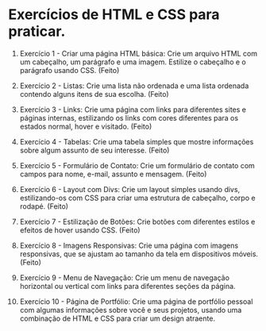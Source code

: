# Exercícios de HTML e CSS para praticar.

1. Exercício 1 - Criar uma página HTML básica:
Crie um arquivo HTML com um cabeçalho, um parágrafo e uma imagem. Estilize o cabeçalho e o parágrafo usando CSS. (Feito)

2. Exercício 2 - Listas:
Crie uma lista não ordenada e uma lista ordenada contendo alguns itens de sua escolha. (Feito)

3. Exercício 3 - Links:
Crie uma página com links para diferentes sites e páginas internas, estilizando os links com cores diferentes para os estados normal, hover e visitado. (Feito)

4. Exercício 4 - Tabelas:
Crie uma tabela simples que mostre informações sobre algum assunto de seu interesse. (Feito)

5. Exercício 5 - Formulário de Contato:
Crie um formulário de contato com campos para nome, e-mail, assunto e mensagem. (Feito)

6. Exercício 6 - Layout com Divs:
Crie um layout simples usando divs, estilizando-os com CSS para criar uma estrutura de cabeçalho, corpo e rodapé. (Feito)

7. Exercício 7 - Estilização de Botões:
Crie botões com diferentes estilos e efeitos de hover usando CSS. (Feito)

8. Exercício 8 - Imagens Responsivas:
Crie uma página com imagens responsivas, que se ajustam ao tamanho da tela em dispositivos móveis. (Feito)

9. Exercício 9 - Menu de Navegação:
Crie um menu de navegação horizontal ou vertical com links para diferentes seções da página.

10. Exercício 10 - Página de Portfólio:
Crie uma página de portfólio pessoal com algumas informações sobre você e seus projetos, usando uma combinação de HTML e CSS para criar um design atraente.